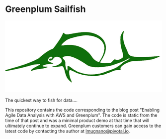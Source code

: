 # Greenplum Sailfish

![alt text width="10" height="10"](GreenSailfish.jpg)

The quickest way to fish for data....

This repository contains the code corresponding to the blog post "Enabling Agile Data Analysis with AWS and Greenplum".  The code is static from the time of that post and was a minimal product demo at that time that will ultimately continue to expand.  Greenplum customers can gain access to the latest code by contacting the author at lmugnano@pivotal.io.

